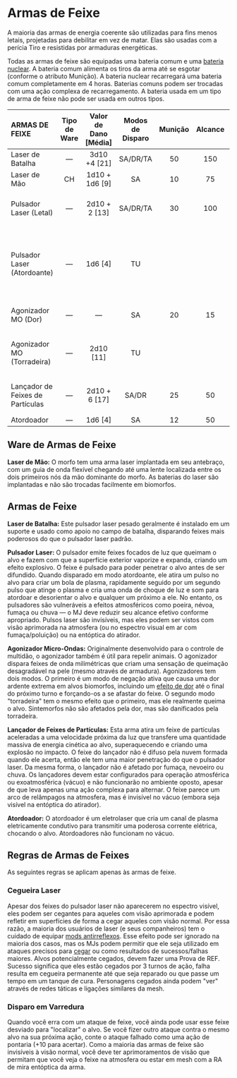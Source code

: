 # Armas de Feixe

A maioria das armas de energia coerente são utilizadas para fins menos letais, projetadas para debilitar em vez de matar. Elas são usadas com a perícia Tiro e resistidas por armaduras energéticas.

Todas as armas de feixe são equipadas uma bateria comum e uma [bateria nuclear](../16/05-common-tech-and-ware.md#everyday-technology). A bateria comum alimenta os tiros da arma até se esgotar (conforme o atributo Munição). A bateria nuclear recarregará uma bateria comum completamente em 4 horas. Baterias comuns podem ser trocadas com uma ação complexa de recarregamento. A bateria usada em um tipo de arma de feixe não pode ser usada em outros tipos.

| ARMAS DE FEIXE                   | Tipo de Ware | Valor de Dano \[Média\] | Modos de Disparo | Munição | Alcance | Comp/<wbr>PE | Notas                                                         |
|:-------------------------------- |:------------:|:-------------------------:|:----------------:|:-------:|:-------:|:-------------------------------------:|:------------------------------------------------------------- |
| Laser de Batalha                 |      —       |     3d10 +4 \[21\]      |     SA/DR/TA     |   50    |   150   |                Mai/R/3                | Fixa, Longa                                                   |
| Laser de Mão                     |      CH      |    1d10 + 1d6 \[9\]     |        SA        |   10    |   75    |                Mod/R/2                | Ocultável                                                     |
| Pulsador Laser (Letal)           |      —       |     2d10 + 2 \[13\]     |     SA/DR/TA     |   30    |   100   |                Mod/R/2                | Derrubada, Duas Mãos, Longa                                   |
| Pulsador Laser (Atordoante)      |      —       |        1d6 \[4\]        |        TU        |         |         |                                       | Área de Efeito (uniforme, 1&nbsp;m), Choque, Duas Mãos, Longa |
| Agonizador MO (Dor)              |      —       |             —             |        SA        |   20    |   15    |                 Mod/2                 | Dor (apenas biomorfos)                                        |
| Agonizador MO (Torradeira)       |      —       |       2d10 \[11\]       |        TU        |         |         |                                       | Dor (apenas biomorfos), Perfura-Armadura                      |
| Lançador de Feixes de Partículas |      —       |     2d10 + 6 \[17\]     |      SA/DR       |   25    |   50    |                Mai/R/3                | Derrubada, Duas Mãos, Longa                                   |
| Atordoador                       |      —       |        1d6 \[4\]        |        SA        |   12    |   50    |                 Mod/2                 | Choque                                                        |

## Ware de Armas de Feixe

**Laser de Mão:** O morfo tem uma arma laser implantada em seu antebraço, com um guia de onda flexível chegando até uma lente localizada entre os dois primeiros nós da mão dominante do morfo. As baterias do laser são implantadas e não são trocadas facilmente em biomorfos.

## Armas de Feixe

**Laser de Batalha:** Este pulsador laser pesado geralmente é instalado em um suporte e usado como apoio no campo de batalha, disparando feixes mais poderosos do que o pulsador laser padrão.

**Pulsador Laser:** O pulsador emite feixes focados de luz que queimam o alvo e fazem com que a superfície exterior vaporize e expanda, criando um efeito explosivo. O feixe é pulsado para poder penetrar o alvo antes de ser difundido. Quando disparado em modo atordoante, ele atira um pulso no alvo para criar um bola de plasma, rapidamente seguido por um segundo pulso que atinge o plasma e cria uma onda de choque de luz e som para atordoar e desorientar o alvo e qualquer um próximo a ele. No entanto, os pulsadores são vulneráveis a efeitos atmosféricos como poeira, névoa, fumaça ou chuva — o MJ deve reduzir seu alcance efetivo conforme apropriado. Pulsos laser são invisíveis, mas eles podem ser vistos com visão aprimorada na atmosfera (ou no espectro visual em ar com fumaça/poluição) ou na entóptica do atirador.

**Agonizador Micro-Ondas:** Originalmente desenvolvido para o controle de multidão, o agonizador também é útil para repelir animais. O agonizador dispara feixes de onda milimétricas que criam uma sensação de queimação desagradável na pele (mesmo através de armadura). Agonizadores tem dois modos. O primeiro é um modo de negação ativa que causa uma dor ardente extrema em alvos biomorfos, incluindo um [efeito de dor](../12/12-weapon-gear-traits.md) até o final do próximo turno e forçando-os a se afastar do feixe. O segundo modo "torradeira" tem o mesmo efeito que o primeiro, mas ele realmente queima o alvo. Sintemorfos não são afetados pela dor, mas são danificados pela torradeira.

**Lançador de Feixes de Partículas:** Esta arma atira um feixe de partículas aceleradas a uma velocidade próxima da luz que transfere uma quantidade massiva de energia cinética ao alvo, superaquecendo e criando uma explosão no impacto. O feixe do lançador não é difuso pela nuvem formada quando ele acerta, então ele tem uma maior penetração do que o pulsador laser. Da mesma forma, o lançador não é afetado por fumaça, nevoeiro ou chuva. Os lançadores devem estar configurados para operação atmosférica ou exoatmosférica (vácuo) e não funcionarão no ambiente oposto, apesar de que leva apenas uma ação complexa para alternar. O feixe parece um arco de relâmpagos na atmosfera, mas é invisível no vácuo (embora seja visível na entóptica do atirador).

**Atordoador:** O atordoador é um eletrolaser que cria um canal de plasma eletricamente condutivo para transmitir uma poderosa corrente elétrica, chocando o alvo. Atordoadores não funcionam no vácuo.

## Regras de Armas de Feixes

As seguintes regras se aplicam apenas às armas de feixe.

### Cegueira Laser

Apesar dos feixes do pulsador laser não aparecerem no espectro visível, eles podem ser cegantes para aqueles com visão aprimorada e podem refletir em superfícies de forma a cegar aqueles com visão normal. Por essa razão, a maioria dos usuários de laser (e seus companheiros) tem o cuidado de equipar [mods antirreflexos](../16/06-sensory-augmentations.md). Esse efeito pode ser ignorado na maioria dos casos, mas os MJs podem permitir que ele seja utilizado em ataques precisos para [cegar](../12/15-special-attacks.md#blind-attacks) ou como resultados de sucessos/falhas maiores. Alvos potencialmente cegados, devem fazer uma Prova de REF. Sucesso significa que eles estão cegados por 3 turnos de ação, falha resulta em cegueira permanente até que seja reparado ou que passe um tempo em um tanque de cura. Personagens cegados ainda podem "ver" através de redes táticas e ligações similares da mesh.

### Disparo em Varredura

Quando você erra com um ataque de feixe, você ainda pode usar esse feixe desviado para "localizar" o alvo. Se você fizer outro ataque contra o mesmo alvo na sua próxima ação, conte o ataque falhado como uma ação de pontaria (+10 para acertar). Como a maioria das armas de feixe são invisíveis à visão normal, você deve ter aprimoramentos de visão que permitam que você veja o feixe na atmosfera ou estar em mesh com a RA de mira entóptica da arma.
